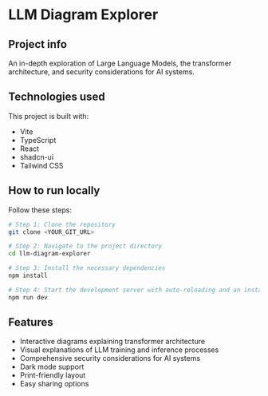 
# LLM Diagram Explorer

## Project info

An in-depth exploration of Large Language Models, the transformer architecture, 
and security considerations for AI systems.

## Technologies used

This project is built with:

- Vite
- TypeScript
- React
- shadcn-ui
- Tailwind CSS

## How to run locally

Follow these steps:

```sh
# Step 1: Clone the repository
git clone <YOUR_GIT_URL>

# Step 2: Navigate to the project directory
cd llm-diagram-explorer

# Step 3: Install the necessary dependencies
npm install

# Step 4: Start the development server with auto-reloading and an instant preview
npm run dev
```

## Features

- Interactive diagrams explaining transformer architecture
- Visual explanations of LLM training and inference processes
- Comprehensive security considerations for AI systems
- Dark mode support
- Print-friendly layout
- Easy sharing options

